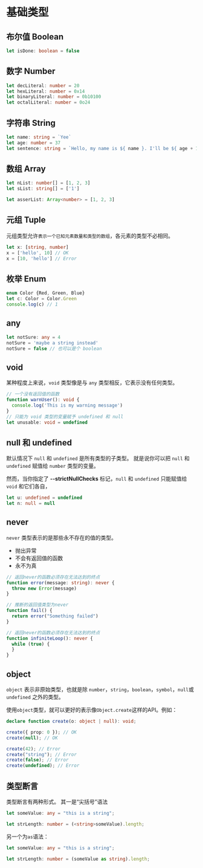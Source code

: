 # 基础类型

## 布尔值 Boolean

```typescript
let isDone: boolean = false
```

## 数字 Number

```typescript
let decLiteral: number = 20
let hexLiteral: number = 0x14
let binaryLiteral: number = 0b10100
let octalLiteral: number = 0o24
```

## 字符串 String

```typescript
let name: string = `Yee`
let age: number = 37
let sentence: string = `Hello, my name is ${ name }. I'll be ${ age + 1 } years old next month.`
```

## 数组 Array

```typescript
let nList: number[] = [1, 2, 3]
let sList: string[] = ['1']

let asserList: Array<number> = [1, 2, 3]
```

## 元组 Tuple

元组类型允许`表示一个已知元素数量和类型的数组`，各元素的类型不必相同。

```typescript
let x: [string, number]
x = ['hello', 10] // OK
x = [10, 'hello'] // Error
```

## 枚举 Enum

```typescript
enum Color {Red, Green, Blue}
let c: Color = Color.Green
console.log(c) // 1
```

## any

```typescript
let notSure: any = 4
notSure = 'maybe a string instead'
notSure = false // 也可以是个 boolean
```

## void

某种程度上来说，`void` 类型像是与 `any` 类型相反，它表示没有任何类型。 

```typescript
// 一个没有返回值的函数
function warnUser(): void {
  console.log('This is my warning message')
}
// 只能为 void 类型的变量赋予 undefined 和 null
let unusable: void = undefined
```

##  null 和 undefined

默认情况下 `null` 和 `undefined` 是所有类型的子类型。 就是说你可以把 `null` 和 `undefined` 赋值给 `number` 类型的变量。

然而，当你指定了 **--strictNullChecks** 标记，`null` 和 `undefined` 只能赋值给 `void` 和它们各自，

```typescript
let u: undefined = undefined
let n: null = null
```

## never

`never` 类型表示的是那些永不存在的值的类型。

- 抛出异常
- 不会有返回值的函数
- 永不为真

```typescript
// 返回never的函数必须存在无法达到的终点
function error(message: string): never {
  throw new Error(message)
}

// 推断的返回值类型为never
function fail() {
  return error("Something failed")
}

// 返回never的函数必须存在无法达到的终点
function infiniteLoop(): never {
  while (true) {
  }
}
```

## object

`object` 表示非原始类型，也就是除 `number`，`string`，`boolean`，`symbol`，`null`或`undefined` 之外的类型。

使用`object`类型，就可以更好的表示像`Object.create`这样的API。例如：

```typescript
declare function create(o: object | null): void;

create({ prop: 0 }); // OK
create(null); // OK

create(42); // Error
create("string"); // Error
create(false); // Error
create(undefined); // Error
```

## 类型断言

类型断言有两种形式。 其一是“尖括号”语法

```typescript
let someValue: any = "this is a string";

let strLength: number = (<string>someValue).length;
```

另一个为`as`语法：

```typescript
let someValue: any = "this is a string";

let strLength: number = (someValue as string).length;
```

